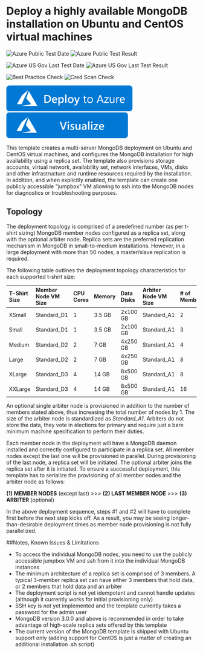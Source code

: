 # Deploy a highly available MongoDB installation on Ubuntu and CentOS virtual machines

![Azure Public Test Date](https://azurequickstartsservice.blob.core.windows.net/badges/mongodb-high-availability/PublicLastTestDate.svg)
![Azure Public Test Result](https://azurequickstartsservice.blob.core.windows.net/badges/mongodb-high-availability/PublicDeployment.svg)

![Azure US Gov Last Test Date](https://azurequickstartsservice.blob.core.windows.net/badges/mongodb-high-availability/FairfaxLastTestDate.svg)
![Azure US Gov Last Test Result](https://azurequickstartsservice.blob.core.windows.net/badges/mongodb-high-availability/FairfaxDeployment.svg)

![Best Practice Check](https://azurequickstartsservice.blob.core.windows.net/badges/mongodb-high-availability/BestPracticeResult.svg)
![Cred Scan Check](https://azurequickstartsservice.blob.core.windows.net/badges/mongodb-high-availability/CredScanResult.svg)

[![Deploy To Azure](https://raw.githubusercontent.com/Azure/azure-quickstart-templates/master/1-CONTRIBUTION-GUIDE/images/deploytoazure.svg?sanitize=true)](https://portal.azure.com/#create/Microsoft.Template/uri/https%3A%2F%2Fraw.githubusercontent.com%2FAzure%2Fazure-quickstart-templates%2Fmaster%2Fmongodb-high-availability%2Fazuredeploy.json)
[![Visualize](https://raw.githubusercontent.com/Azure/azure-quickstart-templates/master/1-CONTRIBUTION-GUIDE/images/visualizebutton.svg?sanitize=true)](http://armviz.io/#/?load=https%3A%2F%2Fraw.githubusercontent.com%2FAzure%2Fazure-quickstart-templates%2Fmaster%2Fmongodb-high-availability%2Fazuredeploy.json)

This template creates a multi-server MongoDB deployment on Ubuntu and CentOS
virtual machines, and configures the MongoDB installation for high availability
using a replica set. The template also provisions storage accounts, virtual
network, availability set, network interfaces, VMs, disks and other
infrastructure and runtime resources required by the installation. In addition,
and when explicitly enabled, the template can create one publicly accessible
"jumpbox" VM allowing to ssh into the MongoDB nodes for diagnostics or
troubleshooting purposes.

## Topology

The deployment topology is comprised of a predefined number (as per t-shirt
sizing) MongoDB member nodes configured as a replica set, along with the
optional arbiter node. Replica sets are the preferred replication mechanism in
MongoDB in small-to-medium installations. However, in a large deployment with
more than 50 nodes, a master/slave replication is required.

The following table outlines the deployment topology characteristics for each
supported t-shirt size:

| T-Shirt Size | Member Node VM Size | CPU Cores | Memory | Data Disks | Arbiter Node VM Size | # of Members | Arbiter | # of Storage Accounts |
| :----------- | :------------------ | :-------- | :----- | :--------- | :------------------- | :----------- | :------ | :-------------------- |
| XSmall       | Standard_D1         | 1         | 3.5 GB | 2x100 GB   | Standard_A1          | 2            | Yes     | 1                     |
| Small        | Standard_D1         | 1         | 3.5 GB | 2x100 GB   | Standard_A1          | 3            | No      | 1                     |
| Medium       | Standard_D2         | 2         | 7 GB   | 4x250 GB   | Standard_A1          | 4            | Yes     | 2                     |
| Large        | Standard_D2         | 2         | 7 GB   | 4x250 GB   | Standard_A1          | 8            | Yes     | 4                     |
| XLarge       | Standard_D3         | 4         | 14 GB  | 8x500 GB   | Standard_A1          | 8            | Yes     | 4                     |
| XXLarge      | Standard_D3         | 4         | 14 GB  | 8x500 GB   | Standard_A1          | 16           | No      | 8                     |

An optional single arbiter node is provisioned in addition to the number of
members stated above, thus increasing the total number of nodes by 1. The size
of the arbiter node is standardized as _Standard_A1_. Arbiters do not store the
data, they vote in elections for primary and require just a bare minimum machine
specification to perform their duties.

Each member node in the deployment will have a MongoDB daemon installed and
correctly configured to participate in a replica set. All member nodes except
the last one will be provisioned in parallel. During provisioning of the last
node, a replica set will be initiated. The optional arbiter joins the replica
set after it is initiated. To ensure a successful deployment, this template has
to serialize the provisioning of all member nodes and the arbiter node as
follows:

**(1) MEMBER NODES** (except last) >>> **(2) LAST MEMBER NODE** >>> **(3)
ARBITER** (optional)

In the above deployment sequence, steps #1 and #2 will have to complete first
before the next step kicks off. As a result, you may be seeing
longer-than-desirable deployment times as member node provisioning is not fully
parallelized.

##Notes, Known Issues & Limitations

- To access the individual MongoDB nodes, you need to use the publicly
  accessible jumpbox VM and _ssh_ from it into the individual MongoDB instances
- The minimum architecture of a replica set is comprised of 3 members. A typical
  3-member replica set can have either 3 members that hold data, or 2 members
  that hold data and an arbiter
- The deployment script is not yet idempotent and cannot handle updates
  (although it currently works for initial provisioning only)
- SSH key is not yet implemented and the template currently takes a password for
  the admin user
- MongoDB version 3.0.0 and above is recommended in order to take advantage of
  high-scale replica sets offered by this template
- The current version of the MongoDB template is shipped with Ubuntu support
  only (adding support for CentOS is just a matter of creating an additional
  installation .sh script)
